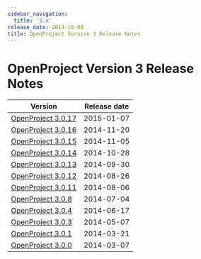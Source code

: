 ```yaml
---
sidebar_navigation:
  title: '3.x'
release_date: 2014-10-08
title: OpenProject Version 3 Release Notes
---
```


# OpenProject Version 3 Release Notes 

| Version                       | Release date |
|-------------------------------|--------------|
| [OpenProject 3.0.17](3-0-17/) | 2015-01-07   |
| [OpenProject 3.0.16](3-0-16/) | 2014-11-20   |
| [OpenProject 3.0.15](3-0-15/) | 2014-11-05   |
| [OpenProject 3.0.14](3-0-14/) | 2014-10-28   |
| [OpenProject 3.0.13](3-0-13/) | 2014-09-30   |
| [OpenProject 3.0.12](3-0-12/) | 2014-08-26   |
| [OpenProject 3.0.11](3-0-11/) | 2014-08-06   |
| [OpenProject 3.0.8](3-0-8/)   | 2014-07-04   |
| [OpenProject 3.0.4](3-0-4/)   | 2014-06-17   |
| [OpenProject 3.0.3](3-0-3/)   | 2014-05-07   |
| [OpenProject 3.0.1](3-0-1/)   | 2014-03-21   |
| [OpenProject 3.0.0](3-0-0/)   | 2014-03-07   |
